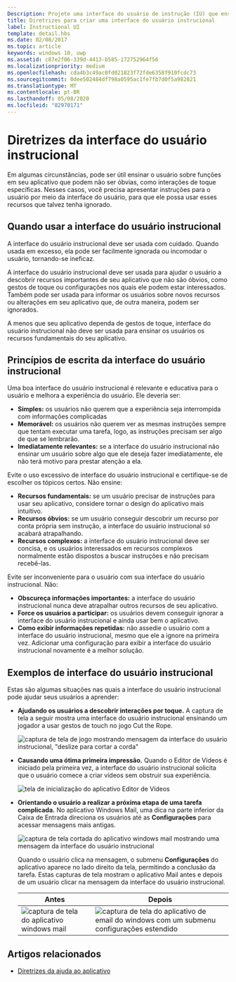 ```yaml
---
Description: Projete uma interface do usuário de instrução (IU) que ensina aos usuários como trabalhar com seu aplicativo do Windows.
title: Diretrizes para criar uma interface do usuário instrucional
label: Instructional UI
template: detail.hbs
ms.date: 02/08/2017
ms.topic: article
keywords: windows 10, uwp
ms.assetid: c87e2f06-339d-4413-b585-172752964f56
ms.localizationpriority: medium
ms.openlocfilehash: cda4b3c49ac0fd021823f72fde6358f910fcdc73
ms.sourcegitcommit: 0dee502484df798a0595ac1fe7fb7d0f5a982821
ms.translationtype: MT
ms.contentlocale: pt-BR
ms.lasthandoff: 05/08/2020
ms.locfileid: "82970171"
---
```

# <a name="instructional-ui-guidelines"></a>Diretrizes da interface do usuário instrucional



Em algumas circunstâncias, pode ser útil ensinar o usuário sobre funções em seu aplicativo que podem não ser óbvias, como interações de toque específicas. Nesses casos, você precisa apresentar instruções para o usuário por meio da interface do usuário, para que ele possa usar esses recursos que talvez tenha ignorado.

## <a name="when-to-use-instructional-ui"></a>Quando usar a interface do usuário instrucional

A interface do usuário instrucional deve ser usada com cuidado. Quando usada em excesso, ela pode ser facilmente ignorada ou incomodar o usuário, tornando-se ineficaz.

A interface do usuário instrucional deve ser usada para ajudar o usuário a descobrir recursos importantes de seu aplicativo que não são óbvios, como gestos de toque ou configurações nos quais ele podem estar interessados. Também pode ser usada para informar os usuários sobre novos recursos ou alterações em seu aplicativo que, de outra maneira, podem ser ignorados.

A menos que seu aplicativo dependa de gestos de toque, interface do usuário instrucional não deve ser usada para ensinar os usuários os recursos fundamentais do seu aplicativo.

## <a name="principles-of-writing-instructional-ui"></a>Princípios de escrita da interface do usuário instrucional

Uma boa interface do usuário instrucional é relevante e educativa para o usuário e melhora a experiência do usuário. Ele deveria ser:

-   **Simples:** os usuários não querem que a experiência seja interrompida com informações complicadas
-   **Memorável:** os usuários não querem ver as mesmas instruções sempre que tentam executar uma tarefa, logo, as instruções precisam ser algo de que se lembrarão.
-   **Imediatamente relevantes:** se a interface do usuário instrucional não ensinar um usuário sobre algo que ele deseja fazer imediatamente, ele não terá motivo para prestar atenção a ela.

Evite o uso excessivo de interface do usuário instrucional e certifique-se de escolher os tópicos certos. Não ensine:

-   **Recursos fundamentais:** se um usuário precisar de instruções para usar seu aplicativo, considere tornar o design do aplicativo mais intuitivo.
-   **Recursos óbvios:** se um usuário conseguir descobrir um recurso por conta própria sem instrução, a interface do usuário instrucional só acabará atrapalhando.
-   **Recursos complexos:** a interface do usuário instrucional deve ser concisa, e os usuários interessados em recursos complexos normalmente estão dispostos a buscar instruções e não precisam recebê-las.

Evite ser inconveniente para o usuário com sua interface do usuário instrucional. Não:

-   **Obscureça informações importantes:** a interface do usuário instrucional nunca deve atrapalhar outros recursos de seu aplicativo.
-   **Force os usuários a participar:** os usuários devem conseguir ignorar a interface do usuário instrucional e ainda usar bem o aplicativo.
-   **Como exibir informações repetidas:** não assedie o usuário com a interface do usuário instrucional, mesmo que ele a ignore na primeira vez. Adicionar uma configuração para exibir a interface do usuário instrucional novamente é a melhor solução.

## <a name="examples-of-instructional-ui"></a>Exemplos de interface do usuário instrucional

Estas são algumas situações nas quais a interface do usuário instrucional pode ajudar seus usuários a aprender:

-   **Ajudando os usuários a descobrir interações por toque.** A captura de tela a seguir mostra uma interface do usuário instrucional ensinando um jogador a usar gestos de touch no jogo Cut the Rope.

    ![captura de tela de jogo mostrando mensagem da interface do usuário instrucional, "deslize para cortar a corda"](images/in-game-controls-3.png)

-   **Causando uma ótima primeira impressão.** Quando o Editor de Vídeos é iniciado pela primeira vez, a interface do usuário instrucional solicita que o usuário comece a criar vídeos sem obstruir sua experiência.

    ![tela de inicialização do aplicativo Editor de Vídeos](images/instructional-ui-movie.png)

-   **Orientando o usuário a realizar a próxima etapa de uma tarefa complicada.** No aplicativo Windows Mail, uma dica na parte inferior da Caixa de Entrada direciona os usuários até as **Configurações** para acessar mensagens mais antigas.

    ![captura de tela cortada do aplicativo windows mail mostrando uma mensagem da interface do usuário instrucional](images/instructional-ui-mail-inbox.png)

    Quando o usuário clica na mensagem, o submenu **Configurações** do aplicativo aparece no lado direito da tela, permitindo a conclusão da tarefa. Estas capturas de tela mostram o aplicativo Mail antes e depois de um usuário clicar na mensagem da interface do usuário instrucional.

    | Antes                                                               | Depois                                                                                                        |
    |----------------------------------------------------------------------|--------------------------------------------------------------------------------------------------------------|
    | ![captura de tela do aplicativo windows mail](images/instructional-ui-mail.png) | ![captura de tela do aplicativo de email do windows com um submenu configurações estendido](images/instructional-ui-mail-flyout.png) |

## <a name="related-articles"></a>Artigos relacionados

* [Diretrizes da ajuda ao aplicativo](guidelines-for-app-help.md)
